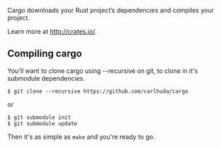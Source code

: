 Cargo downloads your Rust project’s dependencies and compiles your project.

Learn more at http://crates.io/.

## Compiling cargo

You'll want to clone cargo using --recursive on git, to clone in it's submodule dependencies.
```
$ git clone --recursive https://github.com/carlhuda/cargo
```
or
```
$ git submodule init
$ git submodule update
```
Then it's as simple as ```make``` and you're ready to go.

